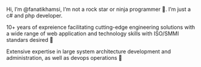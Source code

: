 Hi, I’m @fanatikhamsi, I’m not a rock star or ninja programmer :panda_face:. I’m just a c# and php developer. 

10+ years of expreience facilitating cutting-edge engineering solutions with a wide range of web application and technology skills with ISO/SMMI standars desired :syringe:

Extensive expertise in large system architecture development and administration, as well as devops operations :high_brightness:
 
<!---
fanatikhamsi/fanatikhamsi is a ✨ special ✨ repository because its `README.md` (this file) appears on your GitHub profile.
You can click the Preview link to take a look at your changes.
--->
